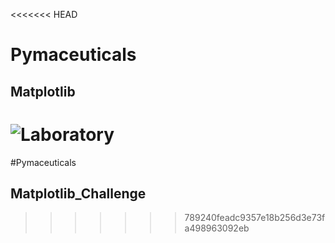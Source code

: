<<<<<<< HEAD
# Pymaceuticals
## Matplotlib

![Laboratory](Images/Laboratory.jpg)
=======
#Pymaceuticals
## Matplotlib_Challenge
>>>>>>> 789240feadc9357e18b256d3e73fa498963092eb
